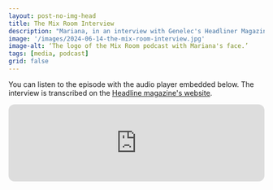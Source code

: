 ```yaml
---
layout: post-no-img-head
title: The Mix Room Interview
description: "Mariana, in an interview with Genelec's Headliner Magazine, tells us about the progression of her research since obtaining her undergraduate degree in Argentina. In the podcast, she discusses her favourite theatre production that uses binaural audio, the time when she became interested in working with visually impaired audiences, how she employs Genelec speakers and her experiences teaching university students."
image: '/images/2024-06-14-the-mix-room-interview.jpg'
image-alt: ‘The logo of the Mix Room podcast with Mariana's face.’
tags: [media, podcast]
grid: false
---
```


You can listen to the episode with the audio player embedded below. The interview is transcribed on the [Headline magazine's website](https://headlinermagazine.net/mariana-lopez-enhancing-audio-description-spatialisation.html).

<iframe style="border-radius:12px" src="https://open.spotify.com/embed/episode/0eZHJSosJ1GdDcL9d7FjrD?utm_source=generator" width="100%" height="152" frameBorder="0" allowfullscreen="" allow="autoplay; clipboard-write; encrypted-media; fullscreen; picture-in-picture" loading="lazy"></iframe>